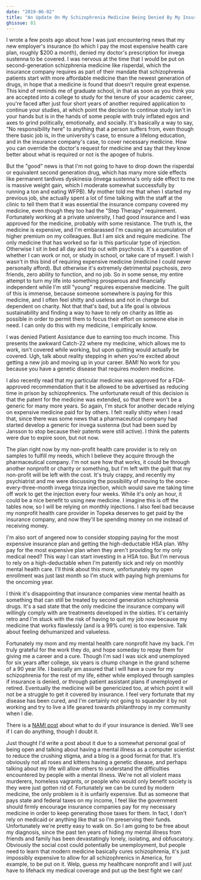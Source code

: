 ```yaml
---
date: "2019-06-02"
title: "An Update On My Schizophrenia Medicine Being Denied By My Insurance"
ghissue: 81
---
```


I wrote a few posts ago about how I was just encountering news that my new employer's insurance (to which I pay the most expensive health care plan, roughly $200 a month), denied my doctor's prescription for invega sustenna to be covered. I was nervous at the time that I would be put on second-generation schizphrenia medicine like risperdal, which the insurance company requires as part of their mandate that schizophrenia patients start with more affordable medicine than the newest generation of drugs, in hope that a medicine is found that doesn't require great expense. This kind of reminds me of graduate school, in that as soon as you think you are accepted into a college to study for the tenure of your academic career, you're faced after just four short years of another required application to continue your studies, at which point the decision to continue study isn't in your hands but is in the hands of some people with truly inflated egos and axes to grind politically, emotionally, and socially. It's basically a way to say, "No responsibility here" to anything that a person suffers from, even though there basic job is, in the university's case, to ensure a lifelong education, and in the insurance company's case, to cover necessary medicine. How you can override the doctor's request for medicine and say that they know better about what is required or not is the apogee of hubris.

But the "good" news is that I'm not going to have to drop down the risperdal or equivalent second generation drug, which has many more side effects like permanent tardives dyskinesia (invega sustenna's only side effect to me is massive weight gain, which I moderate somewhat successfully by running a ton and eating WFPB). My mother told me that when I started my previous job, she actually spent a lot of time talking with the staff at the clinic to tell them that it was essential the insurance company covered my medicine, even though they too had the "Step Therapy" requirement. Fortunately working at a private university, I had good insurance and I was approved for the medicine, probably with some resistance. The truth is, the medicine is expensive, and I'm embarassed I'm causing an accumulation of higher premium on my colleagues. But I am sick and require medicine. The only medicine that has worked so far is this particular type of injection. Otherwise I sit in bed all day and trip out with psychosis. It's a question of whether I can work or not, or study in school, or take care of myself. I wish I wasn't in this bind of requiring expensive medicine (medicine I could never personally afford). But otherwise it's extremely detrimental psychosis, zero friends, zero ability to function, and no job. So in some sense, my entire attempt to turn my life into something prosperous and financially independent while I'm still "young" requires expensive medicine. The guilt of this is immense, because someone somewhere is paying for this medicine, and I often feel shitty and useless and not in charge but dependent on charity. Not that that's bad, but a life goal is obvious sustainability and finding a way to have to rely on charity as little as possible in order to permit them to focus their effort on someone else in need. I can only do this with my medicine, I empirically know.

I was denied Patient Assistance due to earning too much income. This presents the awkward Catch-22 where my medicine, which allows me to work, isn't covered while working, but upon quitting would actually be covered. Ugh, talk about reality stepping in when you're excited about getting a new job and moving up in your career. BAM! No work for you because you have a genetic disease that requires modern medicine.

I also recently read that my particular medicine was approved for a FDA-approved recommendation that it be allowed to be advertised as reducing time in prison by schizophrenics. The unfortunate result of this decision is that the patent for the medicine was extended, so that there won't be a generic for many more years. So again, I'm stuck for another decade relying on expensive medicine paid for by others. I felt really shitty when I read that, since there was some news that a pharmaceutical company had started develop a generic for invega sustenna (but had been sued by Jansson to stop because their patents were still active). I think the patents were due to expire soon, but not now.

The plan right now by my non-profit health care provider is to rely on samples to fulfill my needs, which I believe they acquire through the pharmaceutical company. I'm not sure how that works, it could be through another nonprofit or charity or something, but I'm left with the guilt that my non-profit will be left with the cost. It's truly crappy, and recently my psychiatrist and me were discussing the possibility of moving to the once-every-three-month invega trinza injection, which would save me taking time off work to get the injection every four weeks. While it's only an hour, it could be a nice benefit to using new medicine. I imagine this is off the tables now, so I will be relying on monthly injections. I also feel bad because my nonprofit health care provider in Topeka deserves to get paid by the insurance company, and now they'll be spending money on me instead of receiving money.

I'm also sort of angered now to consider stopping paying for the most expensive insurance plan and getting the high-deductable HSA plan. Why pay for the most expensive plan when they aren't providing for my only medical need? This way I can start investing in a HSA too. But I'm nervous to rely on a high-deductable when I'm patently sick and rely on monthly mental health care. I'll think about this more, unfortunately my open enrollment was just last month so I'm stuck with paying high premiums for the oncoming year.

I think it's disappointing that insurance companies view mental health as something that can still be treated by second generation schizphrenia drugs. It's a sad state that the only medicine the insurance company will willingly comply with are treatments developed in the sixties. It's certainly retro and I'm stuck with the risk of having to quit my job now because my medicine that works flawlessly (and is a 99% cure) is too expensive. Talk about feeling dehumanized and valueless.

Fortunately my mom and my mental health care nonprofit have my back. I'm truly grateful for the work they do, and hope someday to repay them for giving me a career and a cure. Though I'm sad I was sick and unemployed for six years after college, six years is chump change in the grand scheme of a 90 year life. I basically am assured that I will have a cure for my schizophrenia for the rest of my life, either while employed through samples if insurance is denied, or through patient assistant plans if unemployed or retired. Eventually the medicine will be genericized too, at which point it will not be a struggle to get it covered by insurance. I feel very fortunate that my disease has been cured, and I'm certainly not going to squander it by not working and try to live a life geared towards philanthropy in my community when I die.

There is a [NAMI post](https://www.nami.org/Find-Support/Living-with-a-Mental-Health-Condition/Understanding-Health-Insurance/What-to-Do-If-You-re-Denied-Care-By-Your-Insurance) about what to do if your insurance is denied. We'll see if I can do anything, though I doubt it.

Just thought I'd write a post about it due to a somewhat personal goal of being open and talking about having a mental illness as a computer scientist to reduce the crushing stigma, and a blog is a good format for that. It's obviously not all roses and kittens having a genetic disease, and perhaps talking about my life will allow others to understand the difficulties encountered by people with a mental illness. We're not all violent mass murderers, homeless vagrants, or people who would only benefit society is they were just gotten rid of. Fortunately we can be cured by modern medicine, the only problem is it is unfairly expensive. But as someone that pays state and federal taxes on my income, I feel like the government should firmly encourage insurance companies pay for my necessary medicine in order to keep generating those taxes for them. In fact, I don't rely on medicaid or anything like that so I'm preserving their funds. Unfortunately we're pretty easy to walk on. So I am going to be free about my diagnosis, since the past ten years of hiding my mental illness from friends and family has been devastatingly lonely, isolating, and obfuscatory. Obviously the social cost could potentially be unemployment, but people need to learn that modern medicine basically cures schizophrenia, it's just impossibly expensive to allow for all schizophrenics in America, for example, to be put on it. Welp, guess my healthcare nonprofit and I will just have to lifehack my medical coverage and put up the best fight we can!